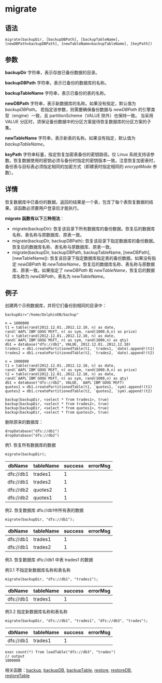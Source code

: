 # migrate

## 语法

`migrate(backupDir, [backupDBPath], [backupTableName],
[newDBPath=backupDBPath], [newTableName=backupTableName],
[keyPath])`

## 参数

**backupDir** 字符串，表示存放已备份数据的目录。

**backupDBPath** 字符串，表示已备份的数据库的名称。

**backupTableName** 字符串，表示已备份的表的名称。

**newDBPath** 字符串，表示新数据库的名称。如果没有指定，默认值为 *backupDBPath*。
若指定该参数，则需要确保备份数据与 *newDBPath* 的引擎类型（engine）一致，且 partitionScheme（VALUE 除外）也保持一致。
当采用 VALUE 分区时，须保证备份数据中的分区方案是待恢复数据库的分区方案的子集。

**newTableName** 字符串，表示新表的名称。如果没有指定，默认值为 *backupTableName*。

**keyPath** 字符串标量，指定恢复加密表备份的密钥路径。仅 Linux
系统支持该参数。恢复数据使用的密钥必须与备份时指定的密钥版本一致。注意恢复加密表时，备份表与目标表必须指定相同的加密方式（即建表时指定相同的
*encryptMode* 参数）。

## 详情

恢复数据库中已备份的数据。返回的结果是一个表，包含了每个表恢复数据的结果。该函数必须要用户登录后才能执行。

**migrate 函数有以下三种用法**：

* migrate(backupDir): 恢复该目录下所有数据库的备份数据。恢复后的数据库名称、表名称与原数据库、原表一致。
* migrate(backupDir, backupDBPath):
  恢复该目录下指定数据库的备份数据。恢复后的数据库名称、表名称与原数据库、原表一致。
* migrate(backupDir, backupDBPath, backupTableName, [newDBPath],
  [newTableName]): 恢复该目录下指定数据库指定表的备份数据。如果没有指定 *newDBPath* 和
  *newTableName*，恢复后的数据库名称、表名称与原数据库、原表一致。如果指定了 *newDBPath* 和
  *newTableName*，恢复后的数据库名称为 *newDBPath*，表名为
  *newTableName*。

## 例子

创建两个示例数据库，并将它们备份到相同的目录中：

```
backupDir="/home/DolphinDB/backup"

n = 1000000
t1 = table(rand(2012.12.01..2012.12.10, n) as date, rand(`AAPL`IBM`GOOG`MSFT, n) as sym, rand(1000.0,n) as price)
t2 = table(rand(2012.12.01..2012.12.10, n) as date, rand(`AAPL`IBM`GOOG`MSFT, n) as sym, rand(1000,n) as qty)
db1 = database("dfs://db1", VALUE, 2012.12.01..2012.12.10)
trades1 = db1.createPartitionedTable(t1, `trades1, `date).append!(t1)
trades2 = db1.createPartitionedTable(t2, `trades2, `date).append!(t2)

n = 1000000
t1 = table(rand(2012.12.01..2012.12.10, n) as date, rand(`AAPL`IBM`GOOG`MSFT, n) as sym, rand(1000.0,n) as price)
t2 = table(rand(2012.12.01..2012.12.10, n) as date, rand(`AAPL`IBM`GOOG`MSFT, n) as sym, rand(1000,n) as qty)
db1 = database("dfs://db2", VALUE, `AAPL`IBM`GOOG`MSFT)
quotes1 = db1.createPartitionedTable(t1, `quotes1, `sym).append!(t1)
quotes2 = db1.createPartitionedTable(t2, `quotes2, `sym).append!(t2)

backup(backupDir, <select * from trades1>, true)
backup(backupDir, <select * from trades2>, true)
backup(backupDir, <select * from quotes1>, true)
backup(backupDir, <select * from quotes2>, true)
```

删除原来的数据库：

```
dropDatabase("dfs://db1")
dropDatabase("dfs://db2")
```

例1. 恢复所有数据库的数据

```
migrate(backupDir);
```

| dbName | tableName | success | errorMsg |
| --- | --- | --- | --- |
| dfs://db1 | trades1 | 1 |  |
| dfs://db1 | trades2 | 1 |  |
| dfs://db2 | quotes2 | 1 |  |
| dfs://db2 | quotes1 | 1 |  |

例2. 恢复数据库 dfs://db1中所有表的数据

```
migrate(backupDir, "dfs://db1");
```

| dbName | tableName | success | errorMsg |
| --- | --- | --- | --- |
| dfs://db1 | trades1 | 1 |  |
| dfs://db1 | trades2 | 1 |  |

例3. 恢复数据库 dfs://db1 中表 trades1 的数据

例3.1 不指定新数据库名称和表名称

```
migrate(backupDir, "dfs://db1", "trades1");
```

| dbName | tableName | success | errorMsg |
| --- | --- | --- | --- |
| dfs://db1 | trades1 | 1 |  |

例3.2 指定新数据库名称和表名称

```
migrate(backupDir, "dfs://db1", "trades1", "dfs://db3", "trades");
```

| dbName | tableName | success | errorMsg |
| --- | --- | --- | --- |
| dfs://db1 | trades1 | 1 |  |

```
exec count(*) from loadTable("dfs://db3", "trades")
// output
1000000
```

相关函数：[backup](../b/backup.html), [backupDB](../b/backupDB.html), [backupTable](../b/backupTable.html), [restore](../r/restore.html), [restoreDB](../r/restoreDB.html), [restoreTable](../r/restoreTable.html)

